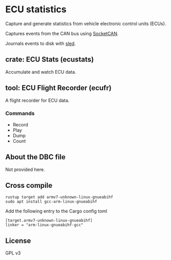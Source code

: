 ECU statistics
===

Capture and generate statistics from vehicle electronic control units (ECUs).

Captures events from the CAN bus using [SocketCAN](https://docs.kernel.org/networking/can.html).

Journals events to disk with [sled](https://github.com/spacejam/sled).

## crate: ECU Stats (ecustats)

Accumulate and watch ECU data.

## tool: ECU Flight Recorder (ecufr)

A flight recorder for ECU data.

### Commands

- Record
- Play
- Dump
- Count

## About the DBC file

Not provided here.

## Cross compile

```
rustup target add armv7-unknown-linux-gnueabihf
sudo apt install gcc-arm-linux-gnueabihf
```

Add the following entry to the Cargo config toml

```
[target.armv7-unknown-linux-gnueabihf]
linker = "arm-linux-gnueabihf-gcc"
```

## License

GPL v3
